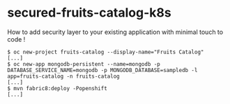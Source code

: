 # secured-fruits-catalog-k8s

How to add security layer to your existing application with minimal touch to code !

```
$ oc new-project fruits-catalog --display-name="Fruits Catalog"
[...]
$ oc new-app mongodb-persistent --name=mongodb -p DATABASE_SERVICE_NAME=mongodb -p MONGODB_DATABASE=sampledb -l app=fruits-catalog -n fruits-catalog
[...]
$ mvn fabric8:deploy -Popenshift
[...]
```
